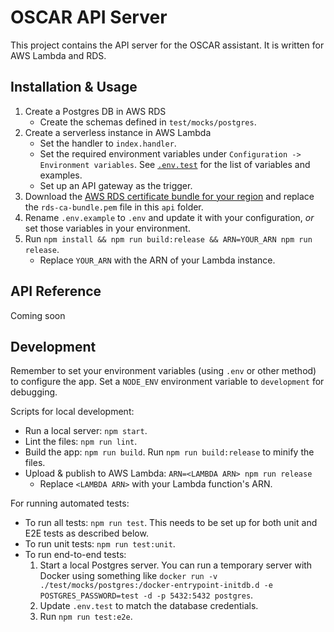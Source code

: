 # OSCAR API Server

This project contains the API server for the OSCAR assistant. It is written for AWS Lambda and RDS.

## Installation & Usage

1. Create a Postgres DB in AWS RDS
    * Create the schemas defined in `test/mocks/postgres`.
1. Create a serverless instance in AWS Lambda
    * Set the handler to `index.handler`.
    * Set the required environment variables under `Configuration -> Environment variables`. See [`.env.test`](.env.test) for the list of variables and examples.
    * Set up an API gateway as the trigger.
1. Download the [AWS RDS certificate bundle for your region](https://docs.aws.amazon.com/AmazonRDS/latest/UserGuide/UsingWithRDS.SSL.html#UsingWithRDS.SSL.RegionCertificates) and replace the `rds-ca-bundle.pem` file in this `api` folder.
1. Rename `.env.example` to `.env` and update it with your configuration, _or_ set those variables in your environment.
1. Run `npm install && npm run build:release && ARN=YOUR_ARN npm run release`.
    * Replace `YOUR_ARN` with the ARN of your Lambda instance.

## API Reference

Coming soon

## Development

Remember to set your environment variables (using `.env` or other method) to configure the app. Set a `NODE_ENV` environment variable to `development` for debugging.

Scripts for local development:

* Run a local server: `npm start`.
* Lint the files: `npm run lint`.
* Build the app: `npm run build`. Run `npm run build:release` to minify the files.
* Upload & publish to AWS Lambda: `ARN=<LAMBDA ARN> npm run release`
    * Replace `<LAMBDA ARN>` with your Lambda function's ARN.

For running automated tests:

* To run all tests: `npm run test`. This needs to be set up for both unit and E2E tests as described below.
* To run unit tests: `npm run test:unit`.
* To run end-to-end tests:
    1. Start a local Postgres server. You can run a temporary server with Docker using something like `docker run -v ./test/mocks/postgres:/docker-entrypoint-initdb.d -e POSTGRES_PASSWORD=test -d -p 5432:5432 postgres`.
    1. Update `.env.test` to match the database credentials.
    1. Run `npm run test:e2e`.
